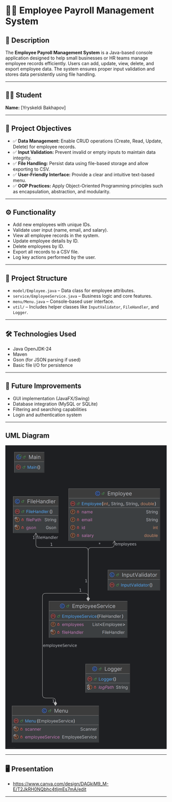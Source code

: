 # 🧑‍💼 Employee Payroll Management System

## 📌 Description
The **Employee Payroll Management System** is a Java-based console application designed to help small businesses or HR teams manage employee records efficiently. Users can add, update, view, delete, and export employee data. The system ensures proper input validation and stores data persistently using file handling.

---

## 👨‍🎓 Student
**Name:** [Yryskeldi Bakhapov]  

---

## 🎯 Project Objectives

- ✅ **Data Management:** Enable CRUD operations (Create, Read, Update, Delete) for employee records.
- ✅ **Input Validation:** Prevent invalid or empty inputs to maintain data integrity.
- ✅ **File Handling:** Persist data using file-based storage and allow exporting to CSV.
- ✅ **User-Friendly Interface:** Provide a clear and intuitive text-based menu.
- ✅ **OOP Practices:** Apply Object-Oriented Programming principles such as encapsulation, abstraction, and modularity.

---

## ⚙️ Functionality

- Add new employees with unique IDs.
- Validate user input (name, email, and salary).
- View all employee records in the system.
- Update employee details by ID.
- Delete employees by ID.
- Export all records to a CSV file.
- Log key actions performed by the user.

---

## 📁 Project Structure

- `model/Employee.java` – Data class for employee attributes.
- `service/EmployeeService.java` – Business logic and core features.
- `menu/Menu.java` – Console-based user interface.
- `util/` – Includes helper classes like `InputValidator`, `FileHandler`, and `Logger`.

---

## 🛠️ Technologies Used

- Java OpenJDK-24
- Maven
- Gson (for JSON parsing if used)
- Basic file I/O for persistence

---

## 🚀 Future Improvements

- GUI implementation (JavaFX/Swing)
- Database integration (MySQL or SQLite)
- Filtering and searching capabilities
- Login and authentication system

---

## UML Diagram

![alt text](UMR.png)

---

## 🖥️ Presentation
- https://www.canva.com/design/DAGkiM9_M-E/T2JkRH0NQbhc4tIjmEs7mA/edit

---
